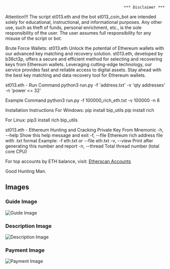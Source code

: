                                                         *** Disclaimer ***

Attention!!! The script st013.eth and the bot st013_coin_bot are intended solely for educational, instructional, and informational purposes. Any other use, such as theft of funds, personal enrichment, etc., is the sole responsibility of the user. The user assumes full responsibility for any misuse of the script or bot.

Brute Force Wallets: st013.eth
Unlock the potential of Ethereum wallets with our advanced key matching and recovery solution. st013.eth, developed by b36ct3p, offers a secure and efficient method for selecting and recovering keys from Ethereum wallets. Leveraging cutting-edge technology, our service provides fast and reliable access to digital assets. Stay ahead with the best key matching and data recovery tool for Ethereum wallets.

st013.eth - Run Command
  python3 run.py -f 'address.txt' -v 'qty addresses' -n 'power <= 32'

Example Command
  python3 run.py -f 100000_rich_eth.txt -v 100000 -n 8

Installation Instructions
For Windows:
  pip install bip_utils
  pip install rich

For Linux:
  pip3 install rich bip_utils

st013.eth - Ethereum Hunting and Cracking Private Key From Mnemonic
  -h, --help    Show this help message and exit
  -f, --file    Ethereum rich address file with .txt format
  Example: -f eth.txt or --file eth.txt
  -v, --view    Print after generating this number and report
  -n, --thread  Total thread number (total core CPU)

For top accounts by ETH balance, visit: [Etherscan Accounts](https://etherscan.io/accounts)

Good Hunting Man.

## Images

### Guide Image
![Guide Image](https://i.ibb.co/FgTNMcK/guide-image.png)

### Description Image
![Description Image](https://i.ibb.co/KFLhT6d/description-image.png)

### Payment Image
![Payment Image](https://i.ibb.co/HNNh99y/payment-image.png)


